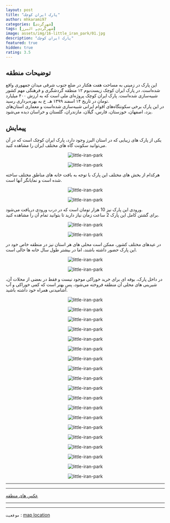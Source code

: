 ```yaml
---
layout: post
title: "پارک ایران کوچک"
author: mhkarami97
categories: [شهر‌گردی]
tags: [شهر‌گردی, البرز]
image: assets/img/16-little_iran_park/01.jpg
description: "پارک ایران کوچک"
featured: true
hidden: true
rating: 3.5
---
```


## توضیحات منطقه
این پارک در زمینی به مساحت هفت هکتار در ضلع جنوب شرقی میدان جمهوری واقع شده‌است. در پارک ایران کوچک زیست‌بوم ۱۲ منطقه گردشگری و فرهنگی مهم کشور شبیه‌سازی شده‌است. پارک ایران کوچک پروژه‌ای ملی است که به ارزش ۴۰۰ میلیارد تومان در تاریخ ۱۴ اسفند ۱۳۹۹ هـ. خ به بهره‌برداری رسید.  
در این پارک برخی سکونتگاه‌های اقوام ایرانی شبیه‌سازی شده‌است و معماری استان‌های یزد، اصفهان، خوزستان، فارس، گیلان، مازندران، گلستان و خراسان دیده می‌شود.   

## پیمایش
یکی از پارک های زیبایی که در استان البرز وجود دارد، پارک ایران کوچک است که در آن می‌توانید سکونت گاه های مختلف ایران را مشاهده کنید.  

<p align="center">
  <img src="/assets/img/16-little_iran_park/02.jpg" alt="little-iran-park" />
</p>

<p align="center">
  <img src="/assets/img/16-little_iran_park/03.jpg" alt="little-iran-park" />
</p>

هرکدام از بخش های مختلف این پارک با توجه به بافت خانه های مناطق مختلف ساخته شده است و نمایانگر آنها است.  

<p align="center">
  <img src="/assets/img/16-little_iran_park/04.jpg" alt="little-iran-park" />
</p>

<p align="center">
  <img src="/assets/img/16-little_iran_park/05.jpg" alt="little-iran-park" />
</p>

ورودی این پارک نیز 10 هزار تومان است که در درب ورودی دریافت می‌شود.  
برای گشتن کامل این پارک 2 ساعت زمان نیاز دارید تا بتوانید تمام آن را مشاهده کنید.  

<p align="center">
  <img src="/assets/img/16-little_iran_park/06.jpg" alt="little-iran-park" />
</p>

<p align="center">
  <img src="/assets/img/16-little_iran_park/07.jpg" alt="little-iran-park" />
</p>

در عیدهای مختلف کشور، ممکن است محلی های هر استان نیز در منطقه خاص خود در این پارک حضور داشته باشند، اما در بیشتر طول سال خانه ها خالی است.  

<p align="center">
  <img src="/assets/img/16-little_iran_park/08.jpg" alt="little-iran-park" />
</p>

<p align="center">
  <img src="/assets/img/16-little_iran_park/09.jpg" alt="little-iran-park" />
</p>

در داخل پارک، بوفه ای برای خرید خوراکی موجود نیست و فقط در بعضی از محلات آن، شیرینی های محلی آن منطقه فروخته می‌شود، پس بهتر است که کمی خوراکی و آب آشامیدنی همراه خود داشته باشید.  

<p align="center">
  <img src="/assets/img/16-little_iran_park/10.jpg" alt="little-iran-park" />
</p>

<p align="center">
  <img src="/assets/img/16-little_iran_park/11.jpg" alt="little-iran-park" />
</p>

<p align="center">
  <img src="/assets/img/16-little_iran_park/12.jpg" alt="little-iran-park" />
</p>

<p align="center">
  <img src="/assets/img/16-little_iran_park/13.jpg" alt="little-iran-park" />
</p>

<p align="center">
  <img src="/assets/img/16-little_iran_park/14.jpg" alt="little-iran-park" />
</p>

<p align="center">
  <img src="/assets/img/16-little_iran_park/15.jpg" alt="little-iran-park" />
</p>

<p align="center">
  <img src="/assets/img/16-little_iran_park/16.jpg" alt="little-iran-park" />
</p>

<p align="center">
  <img src="/assets/img/16-little_iran_park/17.jpg" alt="little-iran-park" />
</p>

<p align="center">
  <img src="/assets/img/16-little_iran_park/18.jpg" alt="little-iran-park" />
</p>

<p align="center">
  <img src="/assets/img/16-little_iran_park/19.jpg" alt="little-iran-park" />
</p>

<p align="center">
  <img src="/assets/img/16-little_iran_park/20.jpg" alt="little-iran-park" />
</p>

<p align="center">
  <img src="/assets/img/16-little_iran_park/21.jpg" alt="little-iran-park" />
</p>

<p align="center">
  <img src="/assets/img/16-little_iran_park/22.jpg" alt="little-iran-park" />
</p>

<p align="center">
  <img src="/assets/img/16-little_iran_park/23.jpg" alt="little-iran-park" />
</p>

<p align="center">
  <img src="/assets/img/16-little_iran_park/24.jpg" alt="little-iran-park" />
</p>

<p align="center">
  <img src="/assets/img/16-little_iran_park/25.jpg" alt="little-iran-park" />
</p>

<p align="center">
  <img src="/assets/img/16-little_iran_park/26.jpg" alt="little-iran-park" />
</p>

<p align="center">
  <img src="/assets/img/16-little_iran_park/27.jpg" alt="little-iran-park" />
</p>

<p align="center">
  <img src="/assets/img/16-little_iran_park/28.jpg" alt="little-iran-park" />
</p>


---
---

[عکس های منطقه](https://www.instagram.com/p/CWDRYpzohxt)  

---
---

`موقعیت` : [map location](https://www.google.com/maps/place/Little+Iran+Park/@35.8326336,50.9806137,15z/data=!4m5!3m4!1s0x0:0xc48b5dd591ad845b!8m2!3d35.8326336!4d50.9806137)